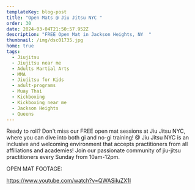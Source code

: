 ```yaml
---
templateKey: blog-post
title: "Open Mats @ Jiu Jitsu NYC "
order: 30
date: 2024-03-04T21:50:57.952Z
description: "FREE Open Mat in Jackson Heights, NY  "
thumbnail: /img/dsc01735.jpg
home: true
tags:
  - Jiujitsu
  - Jiujitsu near me
  - Adults Martial Arts
  - MMA
  - Jiujitsu for Kids
  - adult-programs
  - Muay Thai
  - Kickboxing
  - Kickboxing near me
  - Jackson Heights
  - Queens
---
```

Ready to roll? Don't miss our FREE open mat sessions at Jiu Jitsu NYC, where you can dive into both gi and no-gi training! @ Jiu Jitsu NYC is an inclusive and welcoming environment that accepts practitioners from all affiliations and academies! Join our passionate community of jiu-jitsu practitioners every Sunday from 10am-12pm. 

O﻿PEN MAT FOOTAGE:

<https://www.youtube.com/watch?v=QWASiIuZX1I>